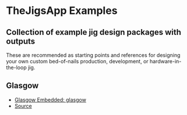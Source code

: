 # TheJigsApp Examples
## Collection of example jig design packages with outputs
These are recommended as starting points and references for designing your own custom bed-of-nails production, development, or hardware-in-the-loop jig.

## Glasgow
+ [Glasgow Embedded: glasgow](glasgow)
+ [Source](https://github.com/GlasgowEmbedded/glasgow/README.md)

